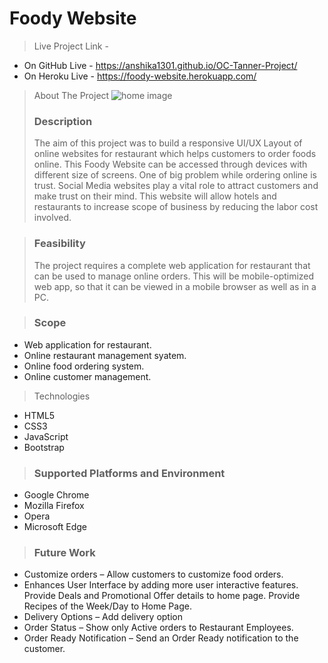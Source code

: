 # Foody Website

> Live Project Link -

* On GitHub Live - https://anshika1301.github.io/OC-Tanner-Project/ 
* On Heroku Live - https://foody-website.herokuapp.com/ 


> About The Project
> ![home image](https://user-images.githubusercontent.com/67957243/130327193-c99d2589-7759-4ad5-a072-44489a5d11a3.png)
>  ### Description
> The aim of this project was to build a responsive UI/UX Layout of online websites for restaurant which helps customers to order foods online. This Foody Website can be accessed through devices with different size of screens. One of big problem while ordering online is trust. Social Media websites play a vital role to attract customers and make trust on their mind. This website will allow hotels and restaurants to increase scope of business by reducing the labor cost involved.


> ### Feasibility
> The project requires a complete web application for restaurant that can be used to manage online orders. This will be mobile-optimized web app, so that it can be viewed in a mobile browser as well as in a PC.


> ### Scope
* Web application for restaurant.
* Online restaurant management syatem.
* Online food ordering system.
* Online customer management.


> Technologies
* HTML5
* CSS3
* JavaScript
* Bootstrap


> ### Supported Platforms and Environment
* Google Chrome
* Mozilla Firefox
* Opera 
* Microsoft Edge


> ### Future Work
* Customize orders – Allow customers to customize food orders.
* Enhances User Interface by adding more user interactive features. Provide Deals and Promotional Offer details to home page. Provide Recipes of the Week/Day to Home Page.
* Delivery Options – Add delivery option
* Order Status – Show only Active orders to Restaurant Employees.
* Order Ready Notification – Send an Order Ready notification to the customer.


